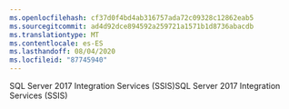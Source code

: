 ```yaml
---
ms.openlocfilehash: cf37d0f4bd4ab316757ada72c09328c12862eab5
ms.sourcegitcommit: ad4d92dce894592a259721a1571b1d8736abacdb
ms.translationtype: MT
ms.contentlocale: es-ES
ms.lasthandoff: 08/04/2020
ms.locfileid: "87745940"
---
```

 <span data-ttu-id="38350-101">SQL Server 2017 Integration Services (SSIS)</span><span class="sxs-lookup"><span data-stu-id="38350-101">SQL Server 2017 Integration Services (SSIS)</span></span> 